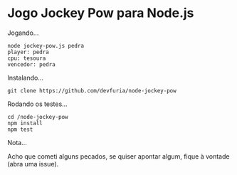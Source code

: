 Jogo Jockey Pow para Node.js
===

Jogando...

    node jockey-pow.js pedra
    player: pedra
    cpu: tesoura
    vencedor: pedra

Instalando...

    git clone https://github.com/devfuria/node-jockey-pow


Rodando os testes...

    cd /node-jockey-pow
    npm install
    npm test

Nota...

Acho que cometi alguns pecados, se quiser apontar algum, fique à vontade (abra uma issue).